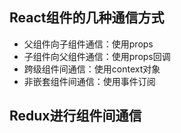 ## React组件的几种通信方式
* 父组件向子组件通信：使用props
* 子组件向父组件通信：使用props回调
* 跨级组件间通信：使用context对象
* 非嵌套组件间通信：使用事件订阅



## Redux进行组件间通信
